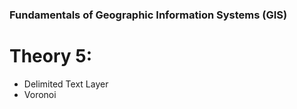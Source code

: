 ### Fundamentals of Geographic Information Systems (GIS)

# Theory 5: 

- Delimited Text Layer
- Voronoi
<!--stackedit_data:
eyJoaXN0b3J5IjpbLTY5MTM3ODUwOV19
-->